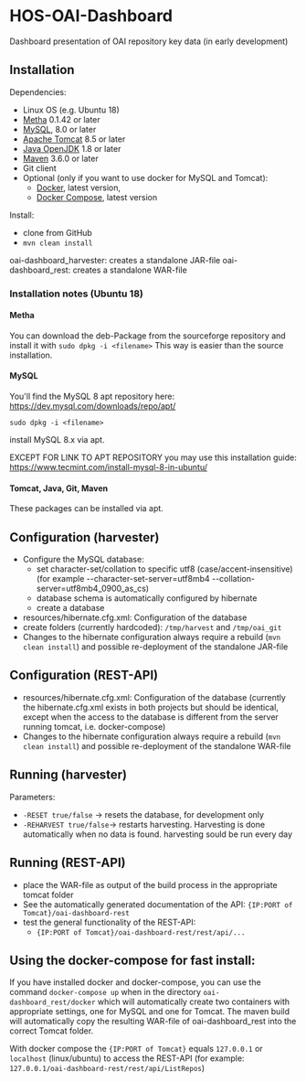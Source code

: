 # HOS-OAI-Dashboard
Dashboard presentation of OAI repository key data (in early development)

## Installation
Dependencies: 
- Linux OS (e.g. Ubuntu 18)
- [Metha](https://github.com/miku/metha) 0.1.42 or later
- [MySQL](https://www.mysql.com/), 8.0 or later
- [Apache Tomcat](https://tomcat.apache.org/) 8.5 or later
- [Java OpenJDK](http://openjdk.java.net/) 1.8 or later
- [Maven](https://maven.apache.org/) 3.6.0 or later
- Git client
- Optional (only if you want to use docker for MySQL and Tomcat):
  - [Docker](https://www.docker.com/), latest version,
  - [Docker Compose](https://docs.docker.com/compose/), latest version

Install:
- clone from GitHub
- `mvn clean install`

oai-dashboard_harvester: creates a standalone JAR-file
oai-dashboard_rest: creates a standalone WAR-file

### Installation notes (Ubuntu 18)
#### Metha
You can download the deb-Package from the sourceforge repository  and install it with
`sudo dpkg -i <filename>`
This way is easier than the source installation.

#### MySQL
You'll find the MySQL 8 apt repository here: https://dev.mysql.com/downloads/repo/apt/ 

`sudo dpkg -i <filename>`

install MySQL 8.x via apt.

EXCEPT FOR LINK TO APT REPOSITORY you may use this installation guide:
https://www.tecmint.com/install-mysql-8-in-ubuntu/
  
#### Tomcat, Java, Git, Maven
These packages can be installed via apt.

## Configuration (harvester)
- Configure the MySQL database:
  - set character-set/collation to specific utf8 (case/accent-insensitive) (for example --character-set-server=utf8mb4 --collation-server=utf8mb4_0900_as_cs)
  - database schema is automatically configured by hibernate
  - create a database 
- resources/hibernate.cfg.xml: Configuration of the database
- create folders (currently hardcoded): `/tmp/harvest` and `/tmp/oai_git`
- Changes to the hibernate configuration always require a rebuild (`mvn clean install`) and possible re-deployment of the standalone JAR-file

## Configuration (REST-API)
- resources/hibernate.cfg.xml: Configuration of the database (currently the hibernate.cfg.xml exists in both projects but should be identical, except when the access to the database is different from the server running tomcat, i.e. docker-compose)
- Changes to the hibernate configuration always require a rebuild (`mvn clean install`) and possible re-deployment of the standalone WAR-file

## Running (harvester)
Parameters:
- `-RESET true/false` -> resets the database, for development only
- `-REHARVEST true/false`-> restarts harvesting. Harvesting is done automatically when no data is found.
harvesting sould be run every day

## Running (REST-API)
- place the WAR-file as output of the build process in the appropriate tomcat folder
- See the automatically generated documentation of the API: `{IP:PORT of Tomcat}/oai-dashboard-rest`
- test the general functionality of the REST-API:
  - `{IP:PORT of Tomcat}/oai-dashboard-rest/rest/api/...`

## Using the docker-compose for fast install:
If you have installed docker and docker-compose, you can use the command `docker-compose up` when in the directory `oai-dashboard_rest/docker` which will automatically create two containers with appropriate settings, one for MySQL and one for Tomcat. The maven build will automatically copy the resulting WAR-file of oai-dashboard_rest into the correct Tomcat folder.

With docker compose the `{IP:PORT of Tomcat}` equals `127.0.0.1` or `localhost` (linux/ubuntu) to access the REST-API (for example: `127.0.0.1/oai-dashboard-rest/rest/api/ListRepos`)

